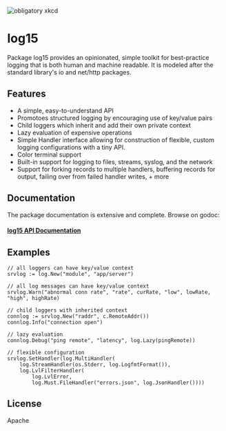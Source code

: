 ![obligatory xkcd](http://imgs.xkcd.com/comics/standards.png)

# log15

Package log15 provides an opinionated, simple toolkit for best-practice logging that is both human and machine readable. It is modeled after the standard library's io and net/http packages.

## Features
- A simple, easy-to-understand API
- Promotoes structured logging by encouraging use of key/value pairs
- Child loggers which inherit and add their own private context
- Lazy evaluation of expensive operations
- Simple Handler interface allowing for construction of flexible, custom logging configurations with a tiny API.
- Color terminal support
- Built-in support for logging to files, streams, syslog, and the network
- Support for forking records to multiple handlers, buffering records for output, failing over from failed handler writes, + more

## Documentation

The package documentation is extensive and complete. Browse on godoc:

#### [log15 API Documentation](https://godoc.org/github.com/inconshreveable/log15)

## Examples

    // all loggers can have key/value context
    srvlog := log.New("module", "app/server")

    // all log messages can have key/value context 
    srvlog.Warn("abnormal conn rate", "rate", curRate, "low", lowRate, "high", highRate)

    // child loggers with inherited context
    connlog := srvlog.New("raddr", c.RemoteAddr())
    connlog.Info("connection open")

    // lazy evaluation
    connlog.Debug("ping remote", "latency", log.Lazy(pingRemote))

    // flexible configuration
    srvlog.SetHandler(log.MultiHandler(
        log.StreamHandler(os.Stderr, log.LogfmtFormat()),
        log.LvlFilterHandler(
            log.LvlError,
            log.Must.FileHandler("errors.json", log.JsonHandler())))

## License
Apache
